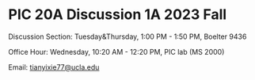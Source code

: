# PIC 20A Discussion 1A 2023 Fall

Discussion Section: Tuesday&Thursday, 1:00 PM - 1:50 PM, Boelter 9436

Office Hour: Wednesday, 10:20 AM - 12:20 PM, PIC lab (MS 2000)

Email: tianyixie77@ucla.edu